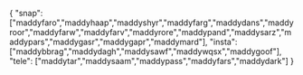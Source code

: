 {
  "snap":  ["maddyfaro","maddyhaap","maddyshyr","maddyfarg","maddydans","maddyroor","maddyfarw","maddyfarv","maddyrore","maddypand","maddysarz","maddypars","maddygasr","maddygapr","maddymard"],
  "insta": ["maddybbrag","maddydagh","maddysawf","maddywqsx","maddygoof"],
  "tele":  ["maddytar","maddysaam","maddypass","maddyfars","maddydark"]
}
